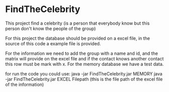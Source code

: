 # FindTheCelebrity


This project find a celebrity (is a person that everybody know but this person don't know the people of the group)

For this project the database should be provided on a excel file, in the source of this code a example file is provided.

For the information we need to add the group with a name and id, and the matrix will provide on the excel file and if the contact knows another contact this row must be mark with x.
For the memory database we have a test data.

for run the code you could use:
java -jar FindTheCelebrity.jar MEMORY
java -jar FindTheCelebrity.jar EXCEL Filepath (this is the file path of the excel file of the information)
